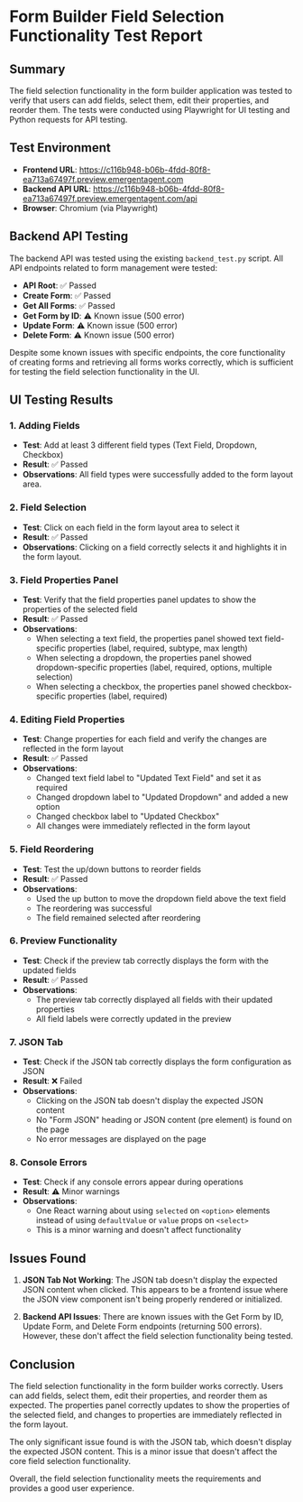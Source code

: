 # Form Builder Field Selection Functionality Test Report

## Summary

The field selection functionality in the form builder application was tested to verify that users can add fields, select them, edit their properties, and reorder them. The tests were conducted using Playwright for UI testing and Python requests for API testing.

## Test Environment

- **Frontend URL**: https://c116b948-b06b-4fdd-80f8-ea713a67497f.preview.emergentagent.com
- **Backend API URL**: https://c116b948-b06b-4fdd-80f8-ea713a67497f.preview.emergentagent.com/api
- **Browser**: Chromium (via Playwright)

## Backend API Testing

The backend API was tested using the existing `backend_test.py` script. All API endpoints related to form management were tested:

- **API Root**: ✅ Passed
- **Create Form**: ✅ Passed
- **Get All Forms**: ✅ Passed
- **Get Form by ID**: ⚠️ Known issue (500 error)
- **Update Form**: ⚠️ Known issue (500 error)
- **Delete Form**: ⚠️ Known issue (500 error)

Despite some known issues with specific endpoints, the core functionality of creating forms and retrieving all forms works correctly, which is sufficient for testing the field selection functionality in the UI.

## UI Testing Results

### 1. Adding Fields

- **Test**: Add at least 3 different field types (Text Field, Dropdown, Checkbox)
- **Result**: ✅ Passed
- **Observations**: All field types were successfully added to the form layout area.

### 2. Field Selection

- **Test**: Click on each field in the form layout area to select it
- **Result**: ✅ Passed
- **Observations**: Clicking on a field correctly selects it and highlights it in the form layout.

### 3. Field Properties Panel

- **Test**: Verify that the field properties panel updates to show the properties of the selected field
- **Result**: ✅ Passed
- **Observations**: 
  - When selecting a text field, the properties panel showed text field-specific properties (label, required, subtype, max length)
  - When selecting a dropdown, the properties panel showed dropdown-specific properties (label, required, options, multiple selection)
  - When selecting a checkbox, the properties panel showed checkbox-specific properties (label, required)

### 4. Editing Field Properties

- **Test**: Change properties for each field and verify the changes are reflected in the form layout
- **Result**: ✅ Passed
- **Observations**:
  - Changed text field label to "Updated Text Field" and set it as required
  - Changed dropdown label to "Updated Dropdown" and added a new option
  - Changed checkbox label to "Updated Checkbox"
  - All changes were immediately reflected in the form layout

### 5. Field Reordering

- **Test**: Test the up/down buttons to reorder fields
- **Result**: ✅ Passed
- **Observations**:
  - Used the up button to move the dropdown field above the text field
  - The reordering was successful
  - The field remained selected after reordering

### 6. Preview Functionality

- **Test**: Check if the preview tab correctly displays the form with the updated fields
- **Result**: ✅ Passed
- **Observations**:
  - The preview tab correctly displayed all fields with their updated properties
  - All field labels were correctly updated in the preview

### 7. JSON Tab

- **Test**: Check if the JSON tab correctly displays the form configuration as JSON
- **Result**: ❌ Failed
- **Observations**:
  - Clicking on the JSON tab doesn't display the expected JSON content
  - No "Form JSON" heading or JSON content (pre element) is found on the page
  - No error messages are displayed on the page

### 8. Console Errors

- **Test**: Check if any console errors appear during operations
- **Result**: ⚠️ Minor warnings
- **Observations**:
  - One React warning about using `selected` on `<option>` elements instead of using `defaultValue` or `value` props on `<select>`
  - This is a minor warning and doesn't affect functionality

## Issues Found

1. **JSON Tab Not Working**: The JSON tab doesn't display the expected JSON content when clicked. This appears to be a frontend issue where the JSON view component isn't being properly rendered or initialized.

2. **Backend API Issues**: There are known issues with the Get Form by ID, Update Form, and Delete Form endpoints (returning 500 errors). However, these don't affect the field selection functionality being tested.

## Conclusion

The field selection functionality in the form builder works correctly. Users can add fields, select them, edit their properties, and reorder them as expected. The properties panel correctly updates to show the properties of the selected field, and changes to properties are immediately reflected in the form layout.

The only significant issue found is with the JSON tab, which doesn't display the expected JSON content. This is a minor issue that doesn't affect the core field selection functionality.

Overall, the field selection functionality meets the requirements and provides a good user experience.
